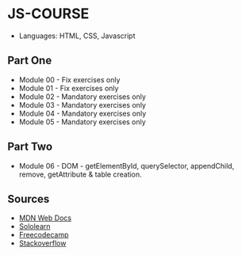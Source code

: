 # JS-COURSE
* Languages: HTML, CSS, Javascript

## Part One
* Module 00 - Fix exercises only
* Module 01 - Fix exercises only
* Module 02 - Mandatory exercises only
* Module 03 - Mandatory exercises only
* Module 04 - Mandatory exercises only
* Module 05 - Mandatory exercises only

## Part Two
* Module 06 - DOM - getElementById, querySelector, appendChild, remove, getAttribute & table creation.

## Sources
* [MDN Web Docs](https://developer.mozilla.org/en-US/docs/Web/JavaScript)
* [Sololearn](https://www.sololearn.com/)
* [Freecodecamp](https://www.freecodecamp.org/)
* [Stackoverflow](https://stackoverflow.com/)
